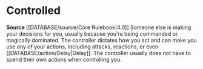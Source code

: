 ﻿---
id: '6'
name: Controlled

---
# Controlled

**Source** [[DATABASE/source/Core Rulebook|4.0]]
Someone else is making your decisions for you, usually because you're being commanded or magically dominated. The controller dictates how you act and can make you use any of your actions, including attacks, reactions, or even [[DATABASE/action/Delay|Delay]]. The controller usually does not have to spend their own actions when controlling you.